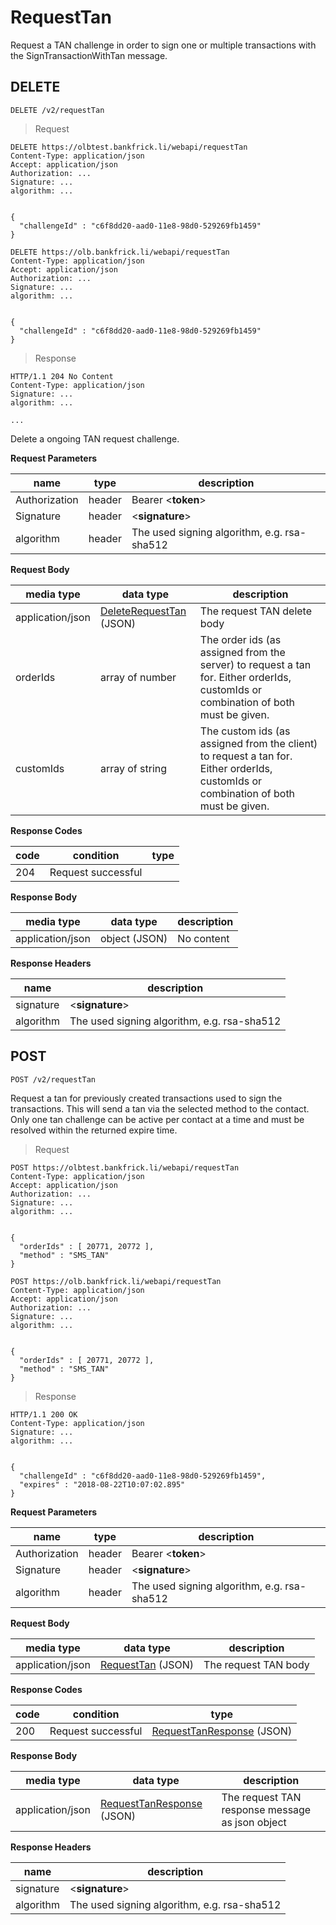 # RequestTan

Request a TAN challenge in order to sign one or multiple transactions with the SignTransactionWithTan message.

## DELETE

`DELETE /v2/requestTan`

> Request

```shell--sandbox
DELETE https://olbtest.bankfrick.li/webapi/requestTan
Content-Type: application/json
Accept: application/json
Authorization: ...
Signature: ...
algorithm: ...

                
{
  "challengeId" : "c6f8dd20-aad0-11e8-98d0-529269fb1459"
}
```

```shell--production
DELETE https://olb.bankfrick.li/webapi/requestTan
Content-Type: application/json
Accept: application/json
Authorization: ...
Signature: ...
algorithm: ...

                
{
  "challengeId" : "c6f8dd20-aad0-11e8-98d0-529269fb1459"
}
```

> Response

```shell
HTTP/1.1 204 No Content
Content-Type: application/json
Signature: ...
algorithm: ...
      
...
```

Delete a ongoing TAN request challenge.

**Request Parameters**

| name | type | description |
| ---- | ---- | ----------- |
| Authorization | header | Bearer \<**token**\> |
| Signature | header | \<**signature**\> |
| algorithm | header | The used signing algorithm, e.g. rsa-sha512 |

**Request Body**

| media type | data type | description |
| ---------- | --------- | ----------- |
| application/json | [DeleteRequestTan](#data-types-deleterequesttan) (JSON) | The request TAN delete body |
| orderIds | array of number | The order ids (as assigned from the server) to request a tan for. Either orderIds, customIds or combination of both must be given. |
| customIds | array of string | The custom ids (as assigned from the client) to request a tan for. Either orderIds, customIds or combination of both must be given. |

**Response Codes**

| code | condition | type |
| ---- | --------- | ---- |
| 204 | Request successful

**Response Body**

| media type | data type | description |
| ---------- | --------- | ----------- |
| application/json | object (JSON) | No content |

**Response Headers**

| name | description |
| ---- | ----------- |
| signature | \<**signature**\> |
| algorithm | The used signing algorithm, e.g. rsa-sha512 |

## POST

`POST /v2/requestTan`

Request a tan for previously created transactions used to sign the transactions. This will send a tan via the selected method to the contact. Only one tan challenge can be active per contact at a time and must be resolved within the returned expire time.

> Request

```shell--sandbox
POST https://olbtest.bankfrick.li/webapi/requestTan
Content-Type: application/json
Accept: application/json
Authorization: ...
Signature: ...
algorithm: ...

                
{
  "orderIds" : [ 20771, 20772 ],
  "method" : "SMS_TAN"
}
```

```shell--production
POST https://olb.bankfrick.li/webapi/requestTan
Content-Type: application/json
Accept: application/json
Authorization: ...
Signature: ...
algorithm: ...

                
{
  "orderIds" : [ 20771, 20772 ],
  "method" : "SMS_TAN"
}
```

> Response

```shell
HTTP/1.1 200 OK
Content-Type: application/json
Signature: ...
algorithm: ...

                
{
  "challengeId" : "c6f8dd20-aad0-11e8-98d0-529269fb1459",
  "expires" : "2018-08-22T10:07:02.895"
}
```

**Request Parameters**

| name | type | description |
| ---- | ---- | ----------- |
| Authorization | header | Bearer \<**token**\> |
| Signature | header | \<**signature**\> |
| algorithm | header | The used signing algorithm, e.g. rsa-sha512 |

**Request Body**

| media type | data type | description |
| ---------- | --------- | ----------- |
| application/json | [RequestTan](#data-types-requesttan) (JSON) | The request TAN body |

**Response Codes**

| code | condition | type |
| ---- | --------- | ---- |
| 200 | Request successful | [RequestTanResponse](#data-types-requesttanresponse) (JSON) |

**Response Body**

| media type | data type | description |
| ---------- | --------- | ----------- |
| application/json | [RequestTanResponse](#data-types-requesttanresponse) (JSON) | The request TAN response message as json object |

**Response Headers**

| name | description |
| ---- | ----------- |
| signature | \<**signature**\> |
| algorithm | The used signing algorithm, e.g. rsa-sha512 |